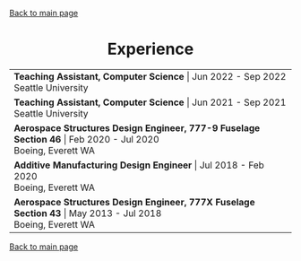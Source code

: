 [Back to main page](./../README.md)

<h1 align="center">Experience</h1>
<table align="center">
  <tr>
    <td>
      <b>Teaching Assistant, Computer Science</b> | Jun 2022 - Sep 2022<br />
      Seattle University<br />
    </td>
  </tr>
  <tr>
    <td>
      <b>Teaching Assistant, Computer Science</b> | Jun 2021 - Sep 2021<br />
      Seattle University<br />
    </td>
  </tr>
  <tr>
    <td>
      <b>Aerospace Structures Design Engineer, 777-9 Fuselage Section 46 </b> | Feb 2020 - Jul 2020<br />
      Boeing, Everett WA<br />
    </td>
  </tr>
  <tr>
    <td>
      <b>Additive Manufacturing Design Engineer</b> | Jul 2018 - Feb 2020<br />
      Boeing, Everett WA<br />
    </td>
  </tr>
  <tr>
    <td>
      <b>Aerospace Structures Design Engineer, 777X Fuselage Section 43</b> | May 2013 - Jul 2018<br />
      Boeing, Everett WA<br />
    </td>
  </tr>
</table>

[Back to main page](./../README.md)
